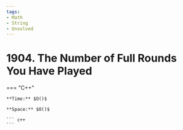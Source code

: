 ```yaml
---
tags:
- Math
- String
- Unsolved
---
```



# 1904. The Number of Full Rounds You Have Played

=== "C++"

    **Time:** $O()$

    **Space:** $O()$

    ``` c++
    ```